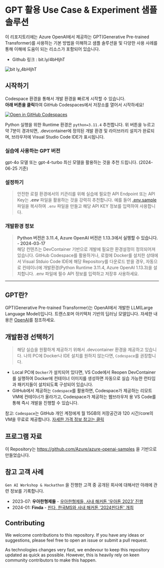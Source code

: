 # GPT 활용 Use Case & Experiment 샘플 솔루션
이 리포지토리에는 Azure OpenAI에서 제공하는 GPT(Generative Pre-trained Transformer)를 사용하는 기본 방법을 이해하고 샘플 솔루션을 및 다양한 사용 사례를 통해 이해에 도움이 되는 리소스가 포함되어 있습니다.

- Github 링크 : bit.ly/4bHljhT

![bit ly_4bHljhT](https://github.com/daeungo1/azure-openai-prompthon/assets/122502313/f891824e-28b9-4a48-bfa7-88c863eb4316)

## 시작하기
Codespace 환경을 통해서 개발 환경을 빠르게 시작할 수 있습니다.  
**아래 버튼을 클릭**하여 GitHub Codespaces에서 저장소를 열어서 시작하세요!  

[![Open in GitHub Codespaces](https://github.com/codespaces/badge.svg)](https://codespaces.new/daeungo1/azure-openai-prompthon?quickstart=1)

Python 실행을 위한 Runtime 환경은 `python=3.11.4` 추천합니다. 위 버튼을 누르고 약 7분이 경과되면, .devcontainer에 정의된 개발 환경 및 라이브러리 설치가 완료되며, 브라우저에 Visual Studio Code IDE가 표시됩니다.  

### 실습에 사용하는 GPT 버전
gpt-4o 모델 또는 gpt-4-turbo 최신 모델을 활용하는 것을 추천 드립니다. (2024-06-25 기준)

### 설정하기
>안전한 로컬 환경에서의 키관리를 위해 실습에 필요한 API Endpoint 또는 API Key는 ***.env*** 파일을 활용하는 것을 강력히 추천합니다. 예를 들어 [.env.sample](./.env.sample) 파일을 복사하여 `.env` 파일을 만들고 해당 API KEY 정보를 입력하여 사용합니다.

### 개발환경 정보
>**Python 버전은 3.11.4, Azure OpenAI 버전은 1.13.3에서 실행할 수 있습니다. - 2024-03-17**  
해당 컨텐츠는 DevContainer 기반으로 개발에 필요한 환경설정이 정의되어져 있습니다. GitHub Codespace를 활용하거나, 로컬에 Docker를 설치한 상태에서 Visual Stduio Code IDE에 해당 Repository를 다운로드 받을 경우, 자동으로 컨테이너에 개발환경(Python Runtime 3.11.4, Azure OpenAI 1.13.3)을 설치합니다. .env 파일에 필수 API 정보를 입력하고 저장후 사용하세요.  
----  
 
## GPT란?
GPT(Generative Pre-trained Transformer)는 OpenAI에서 개발한 LLM(Large Language Model)입니다. 트랜스포머 아키텍처 기반의 딥러닝 모델입니다. 자세한 내용은 [OpenAI](https://openai.com)를 참조하세요. 
 
## 개발환경 선택하기
>해당 실습을 원활하게 제공하기 위해서 .devcontainer 환경을 제공하고 있습니다. 나의 PC에 Docker나 IDE 설치를 원하지 않는다면, `Codespace`를 권장합니다. 
- Local PC에 `Docker`가 설치되어 있다면, VS Code에서 Reopen DevContainer를 실행하여 Docker에 컨테이너 이미지를 생성하면 자동으로 실습 가능한 런타임과 패키지들이 설치되도록 구성되어 있습니다.
- GitHub에서 제공하는 `Codespace`를 활용하면, Codespace가 제공하는 리모트 VM에 컨테이너가 올라가고, Codespace가 제공하는 웹브라우저 용 VS Code를 통해 즉시 개발을 진행할 수 있습니다.

참고: `Codespace`는 GitHub 개인 계정에게 월 15GB의 저장공간과 120 시간/core의 VM을 무료로 제공합니다. [자세한 가격 정보 참고는 클릭](https://docs.github.com/en/billing/managing-billing-for-github-codespaces/about-billing-for-github-codespaces)

## 프로그램 자료
이 Repository는 https://github.com/Azure/azure-openai-samples 을 기반으로 만들었습니다.  


## 참고 고객 사례
`Gen AI Workshop & Hackathon` 을 진행한 고객 중 공개된 회사에 대해서만 아래에 관련 정보를 기록합니다.  
- 2023-07: **우아한형제들** - [우아한형제들, 사내 해커톤 ‘우아톤 2023’ 진행](https://zdnet.co.kr/view/?no=20230717092217)  
- 2024-01: **Finda** - [핀다, 한국MS와 사내 해커톤 '2024핀다톤' 개최](https://www.etnews.com/20240205000064)

## Contributing
We welcome contributions to this repository. If you have any ideas or suggestions, please feel free to open an issue or submit a pull request.

As technologies changes very fast, we endevour to keep this repository updated as quick as possible. However, this is heavily rely on keen community contributors to make this happen.
